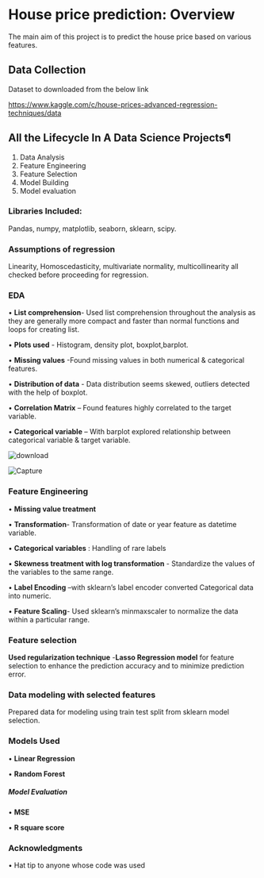 # House price prediction: Overview
The main aim of this project is to predict the house price based on various features.
## Data Collection
Dataset to downloaded from the below link

<https://www.kaggle.com/c/house-prices-advanced-regression-techniques/data>
## All the Lifecycle In A Data Science Projects¶
1.	Data Analysis
2.	Feature Engineering
3.	Feature Selection
4.	Model Building
5.	Model evaluation
### Libraries Included:
Pandas, numpy, matplotlib, seaborn, sklearn, scipy.

###  Assumptions of regression
Linearity, Homoscedasticity, multivariate normality, multicollinearity all checked before proceeding for regression.

### EDA
•	**List comprehension**- Used list comprehension throughout the analysis as they are generally more compact and faster than normal functions and loops for creating list.

•	**Plots used** - Histogram, density plot, boxplot,barplot.

•	**Missing values** -Found missing values in both numerical & categorical features.

•	**Distribution of data** - Data distribution seems skewed, outliers detected with the help of boxplot.

•	**Correlation Matrix** – Found features highly correlated to the target variable.

•	**Categorical variable** – With barplot explored relationship between categorical variable & target variable.

![download](https://user-images.githubusercontent.com/66988391/93751140-3c587200-fc1a-11ea-96d2-fa6e67503122.png)

![Capture](https://user-images.githubusercontent.com/66988391/93751586-f059fd00-fc1a-11ea-9ba5-07cc8e467a4a.PNG)



### Feature Engineering

•	**Missing value treatment**

•	**Transformation**- Transformation of date or year feature as datetime variable. 

•	**Categorical variables** : Handling of rare labels

•	**Skewness treatment with log transformation** - Standardize the values of the variables to the same range.

•	**Label Encoding** –with sklearn’s label encoder converted Categorical data into numeric.

•	**Feature Scaling**- Used sklearn’s minmaxscaler to normalize the data within a particular range.


### Feature selection

**Used regularization technique** -**Lasso Regression model** for feature selection to enhance the prediction accuracy and to minimize prediction error.


### Data modeling with selected features

Prepared data for modeling using train test split from sklearn model selection.

### Models Used

• **Linear Regression**

• **Random Forest**

##### Model Evaluation
• **MSE**

• **R square score**
	
### Acknowledgments
• Hat tip to anyone whose code was used


















